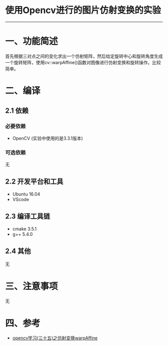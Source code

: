 # 使用Opencv进行的图片仿射变换的实验

----

#  一、功能简述

首先根据三对点之间的变化求出一个仿射矩阵，然后给定旋转中心和旋转角度生成一个旋转矩阵，使用cv::warpAffine()函数对图像进行仿射变换和旋转操作。比较简单。

# 二、编译

## 2.1 依赖

### 必要依赖

- OpenCV (实验中使用的是3.3.1版本)

### 可选依赖

无

## 2.2 开发平台和工具

- Ubuntu 16.04
- VScode

## 2.3 编译工具链

- cmake 3.5.1
- g++ 5.4.0

## 2.4 其他

无

# 三、注意事项

无

# 四、参考

- [opencv学习(三十五)之仿射变换warpAffine](https://blog.csdn.net/keith_bb/article/details/56331356)



